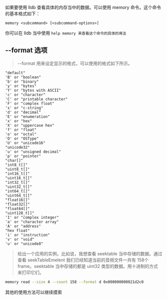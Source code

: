 如果要使用 lldb 查看具体的内存当中的数据。可以使用 memory 命令。这个命令的基本格式如下：

```
memory <subcommand> [<subcommand-options>]
```

你可以在 lldb 当中使用 ```help memory 来查看这个命令的具体的用法```

## --format 选项

> --format 用来设定显示的格式，可以使用的格式如下所示。

```
"default"
'B' or "boolean"
'b' or "binary"
'y' or "bytes"
'Y' or "bytes with ASCII"
'c' or "character"
'C' or "printable character"
'F' or "complex float"
's' or "c-string"
'd' or "decimal"
'E' or "enumeration"
'x' or "hex"
'X' or "uppercase hex"
'f' or "float"
'o' or "octal"
'O' or "OSType"
'U' or "unicode16"
"unicode32"
'u' or "unsigned decimal"
'p' or "pointer"
"char[]"
"int8_t[]"
"uint8_t[]"
"int16_t[]"
"uint16_t[]"
"int32_t[]"
"uint32_t[]"
"int64_t[]"
"uint64_t[]"
"float16[]"
"float32[]"
"float64[]"
"uint128_t[]"
'I' or "complex integer"
'a' or "character array"
'A' or "address"
"hex float"
'i' or "instruction"
'v' or "void"
'u' or "unicode8"
```

> 给出一个应用的实例，比如说，我想查看 seektable 当中存储的数据。通过查看 seekTableEmelent 我们已经知道当前的音频文件一共有 158个 frame。seektable 当中存储的都是 uint32 类型的数据。用十进制的方式来打印它们。

```bash 
memory read --size 4 --count 158 --format d 0x000000000021d2c0
```

其他的使用方法可以继续摸索